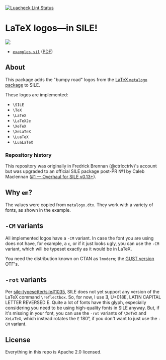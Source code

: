 [![Luacheck Lint Status](https://img.shields.io/github/workflow/status/sile-typesetter/logos.sile/Luacheck?label=Luacheck&logo=Lua)](https://github.com/sile-typesetter/logos.sile/actions?workflow=Luacheck)

# LaTeX logos&mdash;in SILE!

![](https://raw.githubusercontent.com/sile-typesetter/logos.sile/master/examples.png)

* [`examples.sil`](https://github.com/sile-typesetter/logos.sile/blob/master/examples.sil) ([PDF](https://github.com/sile-typesetter/logos.sile/blob/master/examples.pdf))

## About

This package adds the "bumpy road" logos from the [LaTeX `metalogo` package](https://ctan.math.illinois.edu/macros/latex/contrib/metalogo/metalogo.pdf) to SILE.

These logos are implemented:

* `\SILE`
* `\TeX`
* `\LaTeX`
* `\LaTeX2e`
* `\XeTeX`
* `\XeLaTeX`
* `\LuaTeX`
* `\LuaLaTeX`

### Repository history

This repository was originally in Fredrick Brennan (@ctrlcctrlv)'s account but was upgraded to an official SILE package post-PR №1 by Caleb Maclennan ([#1 — Overhaul for SILE v0.13+](https://github.com/sile-typesetter/logos.sile/pull/1)). 

## Why `em`?

The values were copied from `metalogo.dtx`. They work with a variety of fonts, as shown in the example.

## `-CM` variants

All implemented logos have a `-CM` variant. In case the font you are using does not have, for example, a `ε`, or if it just looks ugly, you can use the `-CM` variant, which will be typeset exactly as it would be in LaTeX.

You need the distribution known on CTAN as `lmodern`; the [GUST version](http://www.gust.org.pl/projects/e-foundry/latin-modern/download) OTF's.

## `-rot` variants

Per [sile-typesetter/sile#1035](https://github.com/sile-typesetter/sile/issues/1035), SILE does not yet support any version of the LaTeX command `\reflectbox`. So, for now, I use Ǝ, U+018E, LATIN CAPITAL LETTER REVERSED E. Quite a lot of fonts have this glyph, especially considering you need to be using high-quality fonts in SILE anyway. But, if it's missing in your font, you can use the `-rot` variants of `\XeTeX` and `XeLaTeX`, which instead rotates the `E` 180°, if you don't want to just use the `-CM` variant.

## License

Everything in this repo is Apache 2.0 licensed.
